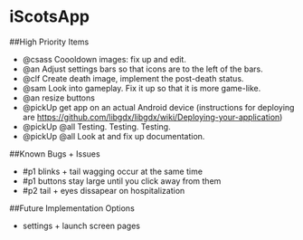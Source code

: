 # iScotsApp

##High Priority Items

* @csass Coooldown images: fix up and edit.
* @an Adjust settings bars so that icons are to the left of the bars.
* @clf Create death image, implement the post-death status.
* @sam Look into gameplay. Fix it up so that it is more game-like.
* @an resize buttons
* @pickUp get app on an actual Android device (instructions for deploying are https://github.com/libgdx/libgdx/wiki/Deploying-your-application)
* @pickUp @all Testing. Testing. Testing.
* @pickUp @all Look at and fix up documentation.

##Known Bugs + Issues
* #p1 blinks + tail wagging occur at the same time
* #p1 buttons stay large until you click away from them
* #p2 tail + eyes dissapear on hospitalization

##Future Implementation Options
* settings + launch screen pages
